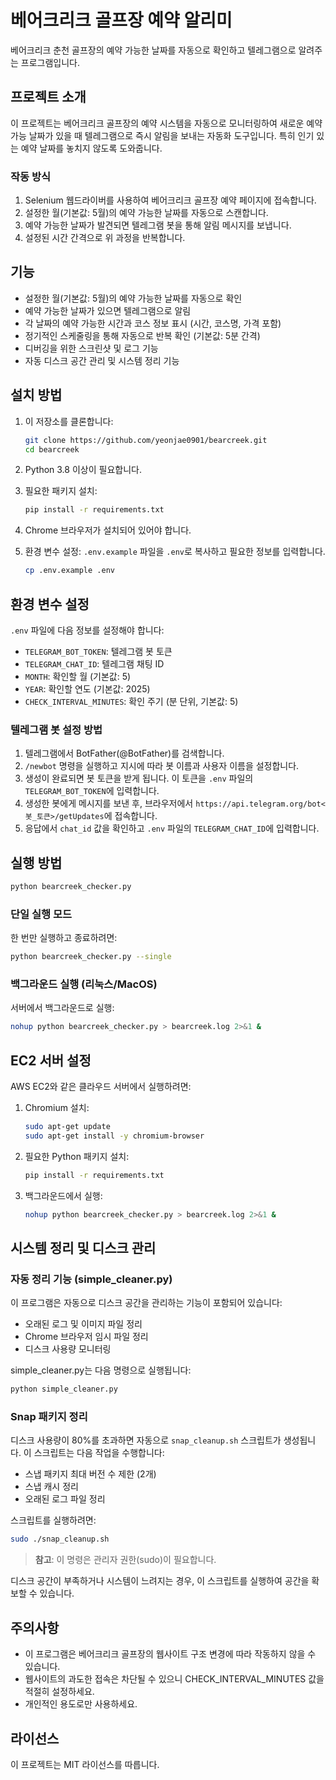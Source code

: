 # 베어크리크 골프장 예약 알리미

베어크리크 춘천 골프장의 예약 가능한 날짜를 자동으로 확인하고 텔레그램으로 알려주는 프로그램입니다.

## 프로젝트 소개

이 프로젝트는 베어크리크 골프장의 예약 시스템을 자동으로 모니터링하여 새로운 예약 가능 날짜가 있을 때 텔레그램으로 즉시 알림을 보내는 자동화 도구입니다. 특히 인기 있는 예약 날짜를 놓치지 않도록 도와줍니다.

### 작동 방식

1. Selenium 웹드라이버를 사용하여 베어크리크 골프장 예약 페이지에 접속합니다.
2. 설정한 월(기본값: 5월)의 예약 가능한 날짜를 자동으로 스캔합니다.
3. 예약 가능한 날짜가 발견되면 텔레그램 봇을 통해 알림 메시지를 보냅니다.
4. 설정된 시간 간격으로 위 과정을 반복합니다.

## 기능

- 설정한 월(기본값: 5월)의 예약 가능한 날짜를 자동으로 확인
- 예약 가능한 날짜가 있으면 텔레그램으로 알림
- 각 날짜의 예약 가능한 시간과 코스 정보 표시 (시간, 코스명, 가격 포함)
- 정기적인 스케줄링을 통해 자동으로 반복 확인 (기본값: 5분 간격)
- 디버깅을 위한 스크린샷 및 로그 기능
- 자동 디스크 공간 관리 및 시스템 정리 기능

## 설치 방법

1. 이 저장소를 클론합니다:
   ```bash
   git clone https://github.com/yeonjae0901/bearcreek.git
   cd bearcreek
   ```

2. Python 3.8 이상이 필요합니다.

3. 필요한 패키지 설치:
   ```bash
   pip install -r requirements.txt
   ```

4. Chrome 브라우저가 설치되어 있어야 합니다.

5. 환경 변수 설정:
   `.env.example` 파일을 `.env`로 복사하고 필요한 정보를 입력합니다.
   ```bash
   cp .env.example .env
   ```

## 환경 변수 설정

`.env` 파일에 다음 정보를 설정해야 합니다:

- `TELEGRAM_BOT_TOKEN`: 텔레그램 봇 토큰
- `TELEGRAM_CHAT_ID`: 텔레그램 채팅 ID
- `MONTH`: 확인할 월 (기본값: 5)
- `YEAR`: 확인할 연도 (기본값: 2025)
- `CHECK_INTERVAL_MINUTES`: 확인 주기 (분 단위, 기본값: 5)

### 텔레그램 봇 설정 방법

1. 텔레그램에서 BotFather(@BotFather)를 검색합니다.
2. `/newbot` 명령을 실행하고 지시에 따라 봇 이름과 사용자 이름을 설정합니다.
3. 생성이 완료되면 봇 토큰을 받게 됩니다. 이 토큰을 `.env` 파일의 `TELEGRAM_BOT_TOKEN`에 입력합니다.
4. 생성한 봇에게 메시지를 보낸 후, 브라우저에서 `https://api.telegram.org/bot<봇_토큰>/getUpdates`에 접속합니다.
5. 응답에서 `chat_id` 값을 확인하고 `.env` 파일의 `TELEGRAM_CHAT_ID`에 입력합니다.

## 실행 방법

```bash
python bearcreek_checker.py
```

### 단일 실행 모드

한 번만 실행하고 종료하려면:

```bash
python bearcreek_checker.py --single
```

### 백그라운드 실행 (리눅스/MacOS)

서버에서 백그라운드로 실행:

```bash
nohup python bearcreek_checker.py > bearcreek.log 2>&1 &
```

## EC2 서버 설정

AWS EC2와 같은 클라우드 서버에서 실행하려면:

1. Chromium 설치:
   ```bash
   sudo apt-get update
   sudo apt-get install -y chromium-browser
   ```

2. 필요한 Python 패키지 설치:
   ```bash
   pip install -r requirements.txt
   ```

3. 백그라운드에서 실행:
   ```bash
   nohup python bearcreek_checker.py > bearcreek.log 2>&1 &
   ```

## 시스템 정리 및 디스크 관리

### 자동 정리 기능 (simple_cleaner.py)

이 프로그램은 자동으로 디스크 공간을 관리하는 기능이 포함되어 있습니다:

- 오래된 로그 및 이미지 파일 정리
- Chrome 브라우저 임시 파일 정리
- 디스크 사용량 모니터링

simple_cleaner.py는 다음 명령으로 실행됩니다:

```bash
python simple_cleaner.py
```

### Snap 패키지 정리

디스크 사용량이 80%를 초과하면 자동으로 `snap_cleanup.sh` 스크립트가 생성됩니다. 이 스크립트는 다음 작업을 수행합니다:

- 스냅 패키지 최대 버전 수 제한 (2개)
- 스냅 캐시 정리
- 오래된 로그 파일 정리

스크립트를 실행하려면:

```bash
sudo ./snap_cleanup.sh
```

> **참고**: 이 명령은 관리자 권한(sudo)이 필요합니다.

디스크 공간이 부족하거나 시스템이 느려지는 경우, 이 스크립트를 실행하여 공간을 확보할 수 있습니다.

## 주의사항

- 이 프로그램은 베어크리크 골프장의 웹사이트 구조 변경에 따라 작동하지 않을 수 있습니다.
- 웹사이트의 과도한 접속은 차단될 수 있으니 CHECK_INTERVAL_MINUTES 값을 적절히 설정하세요.
- 개인적인 용도로만 사용하세요.

## 라이선스

이 프로젝트는 MIT 라이선스를 따릅니다.
